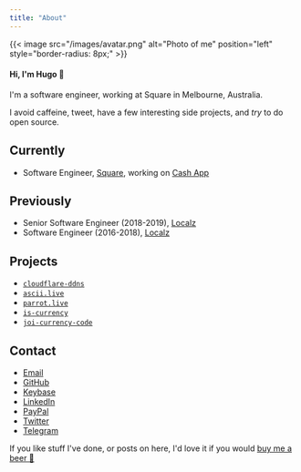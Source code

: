 ```yaml
---
title: "About"
---
```


{{< image src="/images/avatar.png" alt="Photo of me" position="left" style="border-radius: 8px;" >}}

#### Hi, I'm Hugo 👋

I'm a software engineer, working at Square in Melbourne, Australia.

I avoid caffeine, tweet, have a few interesting side projects, and _try_ to do open source.

## Currently
* Software Engineer, [Square](https://squareup.com), working on [Cash App](https://cash.app)

## Previously
* Senior Software Engineer (2018-2019), [Localz](http://localz.co) 
* Software Engineer (2016-2018), [Localz](http://localz.co) 

## Projects
* [`cloudflare-ddns`](https://github.com/hugomd/cloudflare-ddns)
* [`ascii.live`](https://github.com/hugomd/ascii-live)
* [`parrot.live`](https://github.com/hugomd/parrot.live)
* [`is-currency`](https://github.com/hugomd/is-currency)
* [`joi-currency-code`](https://github.com/hugomd/joi-currency-code)

## Contact

* <a href="mailto:11111h1e1l1l1o1@h1u11.1m1d1" onmouseover="this.href=this.href.replace(/1/g, '')">Email</a>
* [GitHub](https://github.com/hugomd)
* [Keybase](https://keybase.io/hugomd)
* [LinkedIn](https://www.linkedin.com/in/hugomd)
* [PayPal](https://paypal.me/hugo)
* [Twitter](https://twitter.com/hugojmd)
* [Telegram](https://t.me/hugomd)

If you like stuff I've done, or posts on here, I'd love it if you would [buy me a beer 🍺](https://paypal.me/hugo/5)
